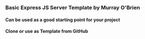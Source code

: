 ### Basic Express JS Server Template by Murray O'Brien

#### Can be used as a good starting point for your project

#### Clone or use as Template from GitHub

